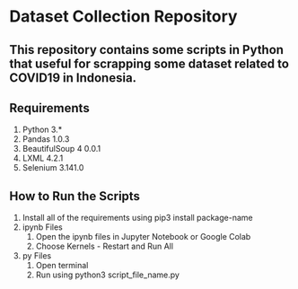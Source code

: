 # Dataset Collection Repository

## This repository contains some scripts in Python that useful for scrapping some dataset related to COVID19 in Indonesia.

## Requirements
1. Python 3.*
2. Pandas 1.0.3
3. BeautifulSoup 4 0.0.1
4. LXML 4.2.1
5. Selenium 3.141.0 

## How to Run the Scripts
1. Install all of the requirements using pip3 install package-name
2. ipynb Files
   1. Open the ipynb files in Jupyter Notebook or Google Colab
   2. Choose Kernels - Restart and Run All
3. py Files
   1. Open terminal 
   2. Run using python3 script_file_name.py
